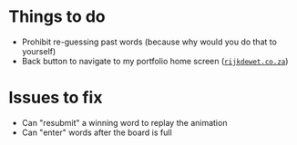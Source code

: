 # Things to do

- Prohibit re-guessing past words (because why would you do that to yourself)
- Back button to navigate to my portfolio home screen ([`rijkdewet.co.za`](rijkdewet.co.za))

# Issues to fix

- Can "resubmit" a winning word to replay the animation
- Can "enter" words after the board is full